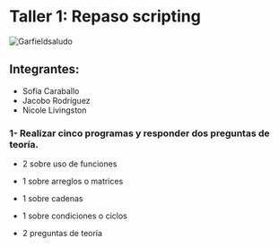 # Taller 1: Repaso scripting 
![Garfieldsaludo](https://i.pinimg.com/originals/37/1a/c8/371ac843551c2f299675c76d510eab62.gif)
## Integrantes: 
- Sofía Caraballo
- Jacobo Rodríguez
- Nicole Livingston

### 1- Realizar cinco programas y responder dos preguntas de teoría.

- 2 sobre uso de funciones

- 1 sobre arreglos o matrices

- 1 sobre cadenas

- 1 sobre condiciones o ciclos

- 2 preguntas de teoría